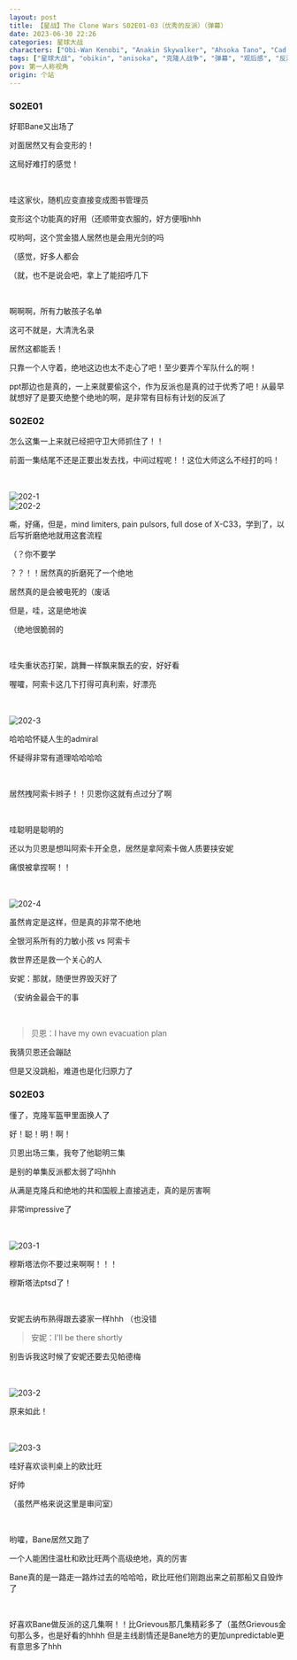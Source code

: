 ```yaml
---
layout: post
title: 【星战】The Clone Wars S02E01-03（优秀的反派）（弹幕）
date: 2023-06-30 22:26
categories: 星球大战
characters: ["Obi-Wan Kenobi", "Anakin Skywalker", "Ahsoka Tano", "Cad Bane", "Sheev Palpatine"]
tags: ["星球大战", "obikin", "anisoka", "克隆人战争", "弹幕", "观后感", "反派", "选择", "电车问题"]
pov: 第一人称视角
origin: 个站
---
```


### S02E01

好耶Bane又出场了

对面居然又有会变形的！

这局好难打的感觉！

<br>

哇这家伙，随机应变直接变成图书管理员

变形这个功能真的好用（还顺带变衣服的，好方便哦hhh

哎哟呵，这个赏金猎人居然也是会用光剑的吗

（感觉，好多人都会

（就，也不是说会吧，拿上了能招呼几下

<br>

啊啊啊，所有力敏孩子名单

这可不就是，大清洗名录

居然这都能丢！

只靠一个人守着，绝地这边也太不走心了吧！至少要弄个军队什么的啊！

ppt那边也是真的，一上来就要偷这个，作为反派也是真的过于优秀了吧！从最早就想好了是要灭绝整个绝地的啊，是非常有目标有计划的反派了

### S02E02

怎么这集一上来就已经把守卫大师抓住了！！

前面一集结尾不还是正要出发去找，中间过程呢！！这位大师这么不经打的吗！

<br><br>
![202-1](https://raw.githubusercontent.com/junesirius/junesirius.github.io/master/assets/images/Star_Wars/The_Clone_Wars/S02/the-clone-wars-202-1.jpg)
<br>
![202-2](https://raw.githubusercontent.com/junesirius/junesirius.github.io/master/assets/images/Star_Wars/The_Clone_Wars/S02/the-clone-wars-202-2.jpg)

嘶，好痛，但是，mind limiters, pain pulsors, full dose of X-C33，学到了，以后写折磨绝地就用这套流程

（？你不要学

？？！！居然真的折磨死了一个绝地

居然真的是会被电死的（废话

但是，哇，这是绝地诶

（绝地很脆弱的

<br>

哇失重状态打架，跳舞一样飘来飘去的安，好好看

喔嚯，阿索卡这几下打得可真利索，好漂亮

<br><br>
![202-3](https://raw.githubusercontent.com/junesirius/junesirius.github.io/master/assets/images/Star_Wars/The_Clone_Wars/S02/the-clone-wars-202-3.jpg)

哈哈哈怀疑人生的admiral

怀疑得非常有道理哈哈哈哈

<br>

居然拽阿索卡辫子！！贝恩你这就有点过分了啊

<br>

哇聪明是聪明的

还以为贝恩是想叫阿索卡开全息，居然是拿阿索卡做人质要挟安妮

痛恨被拿捏啊！！

<br><br>
![202-4](https://raw.githubusercontent.com/junesirius/junesirius.github.io/master/assets/images/Star_Wars/The_Clone_Wars/S02/the-clone-wars-202-4.jpg)

虽然肯定是这样，但是真的非常不绝地

全银河系所有的力敏小孩 vs 阿索卡

救世界还是救一个关心的人

安妮：那就，随便世界毁灭好了

（安纳金最会干的事

<br>

>  贝恩：I have my own evacuation plan

我猜贝恩还会蹦跶

但是又没跳船，难道也是化归原力了

### S02E03

懂了，克隆军盔甲里面换人了

好！聪！明！啊！

贝恩出场三集，我夸了他聪明三集

是别的单集反派都太弱了吗hhh

从满是克隆兵和绝地的共和国舰上直接逃走，真的是厉害啊

非常impressive了

<br><br>
![203-1](https://raw.githubusercontent.com/junesirius/junesirius.github.io/master/assets/images/Star_Wars/The_Clone_Wars/S02/the-clone-wars-203-1.jpg)

穆斯塔法你不要过来啊啊！！！

穆斯塔法ptsd了！

<br>

安妮去纳布熟得跟去婆家一样hhh （也没错

>  安妮：I'll be there shortly

别告诉我这时候了安妮还要去见帕德梅

<br><br>
![203-2](https://raw.githubusercontent.com/junesirius/junesirius.github.io/master/assets/images/Star_Wars/The_Clone_Wars/S02/the-clone-wars-203-2.jpg)

原来如此！

<br><br>
![203-3](https://raw.githubusercontent.com/junesirius/junesirius.github.io/master/assets/images/Star_Wars/The_Clone_Wars/S02/the-clone-wars-203-3.jpg)

哇好喜欢谈判桌上的欧比旺

好帅

（虽然严格来说这里是审问室）

<br>

哟嚯，Bane居然又跑了

一个人能困住温杜和欧比旺两个高级绝地，真的厉害

Bane真的是一路走一路炸过去的哈哈哈，欧比旺他们刚跑出来之前那船又自毁炸了

<br>

好喜欢Bane做反派的这几集啊！！比Grievous那几集精彩多了（虽然Grievous金句那么多，也是好看的hhhh 但是主线剧情还是Bane地方的更加unpredictable更有意思多了hhh
